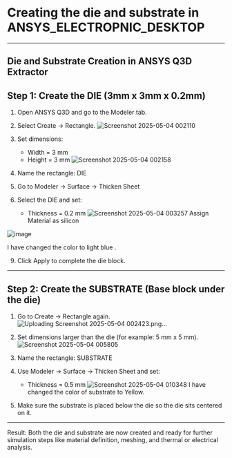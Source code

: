 # Creating the die and substrate in ANSYS_ELECTROPNIC_DESKTOP
---

## Die and Substrate Creation in ANSYS Q3D Extractor

## Step 1: Create the DIE (3mm x 3mm x 0.2mm)

1. Open ANSYS Q3D and go to the Modeler tab.
2. Select Create → Rectangle.
   ![Screenshot 2025-05-04 002110](https://github.com/user-attachments/assets/21262541-d13d-4b4d-a66c-fb62606ac5cd)

4. Set dimensions:
   - Width = 3 mm
   - Height = 3 mm
 ![Screenshot 2025-05-04 002158](https://github.com/user-attachments/assets/c8c057c8-0479-4305-bdc8-da8df2ad6c69)

5. Name the rectangle: DIE
6. Go to Modeler → Surface → Thicken Sheet


8. Select the DIE and set:
   - Thickness = 0.2 mm
  ![Screenshot 2025-05-04 003257](https://github.com/user-attachments/assets/98b3244a-12ea-4550-828e-ec6b7d38bdf1)
Assign Material as silicon

![image](https://github.com/user-attachments/assets/3004df71-74bd-4b9a-8d9f-bdd7b3f2dcb7)

I have changed the color to light blue .
    
9. Click Apply to complete the die block.

---

## Step 2: Create the SUBSTRATE (Base block under the die)

1. Go to Create → Rectangle again.
   ![Uploading Screenshot 2025-05-04 002423.png…]()

3. Set dimensions larger than the die (for example: 5 mm x 5 mm).
   ![Screenshot 2025-05-04 005805](https://github.com/user-attachments/assets/8ff36fd1-f34b-4238-8ceb-71a2db178641)

5. Name the rectangle: SUBSTRATE
6. Use Modeler → Surface → Thicken Sheet and set:
   - Thickness = 0.5 mm
     ![Screenshot 2025-05-04 010348](https://github.com/user-attachments/assets/837c8160-94f9-4ed1-ab68-3ebab062cea7)
     I have changed the color of substrate to Yellow.

7. Make sure the substrate is placed below the die so the die sits centered on it.

---

Result: Both the die and substrate are now created and ready for further simulation steps like material definition, meshing, and thermal or electrical analysis.

